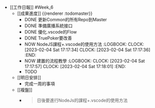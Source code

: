 - [[工作日報]] #Week_6
	- [[成果進度]] {{renderer :todomaster}}
		- DONE 更新Common的所有Repo到Master
		- DONE 準備廣播系統接口
		- DONE 優化.vscode的Flow
		- DONE TruePoker要改善
		- NOW NodeJS課程+.vscode的使用方法
		  :LOGBOOK:
		  CLOCK: [2023-02-04 Sat 17:17:34]
		  CLOCK: [2023-02-04 Sat 17:17:36]
		  :END:
		- NOW 建置的流程教學
		  :LOGBOOK:
		  CLOCK: [2023-02-04 Sat 17:17:57]
		  CLOCK: [2023-02-04 Sat 17:18:01]
		  :END:
		- TODO
	- [[明日安排]]
		- 完成一周的事項
	- [[複盤]]
		- > 日後要進行NodeJs的課程+.vscode的使用方法